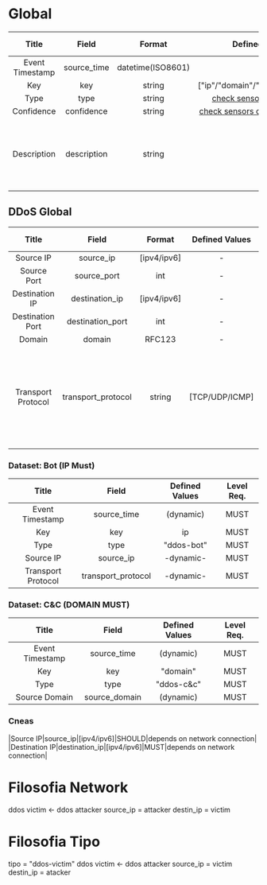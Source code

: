 # Global

|Title|Field|Format|Defined Values|Level Req.|Example|Description|
|:---:|:---:|:---:|:---:|:---:|:---:|:-----------:|
|Event Timestamp|source_time|datetime(ISO8601)|-|MUST|2014-07-15T00:16:29+00:00||
|Key|key|string|["ip"/"domain"/"url"/"email"/"uri"]|MUST|domain|....|
|Type|type|string|[check sensors type values](http://nowhere.com)|MUST|malicious-website|....|
|Confidence|confidence|string|[check sensors confidence values](http://nowhere.com)|MUST|TBD|....|
|Description|description|string|-|MUST|-|Free text characterising the report and should be used for humana readable|

## DDoS Global
|Title|Field|Format|Defined Values|Level Req.|Example|Description|
|:---:|:---:|:---:|:---:|:---:|:---:|:-----------:|
|Source IP|source_ip|[ipv4/ipv6]|-|SHOULD|193.136.2.192|-|
|Source Port|source_port|int|-|SHOULD|4234|-|
|Destination IP|destination_ip|[ipv4/ipv6]|-|SHOULD|193.136.100.192|-|
|Destination Port|destination_port|int|-|SHOULD|53|-|
|Domain|domain|RFC123|-|SHOULD|www.botfree.eu|-|
|Transport Protocol|transport_protocol|string|[TCP/UDP/ICMP]|MUST|udp|This field is used to give ifnroamtion about the attack for example attack by UDP Flooding...|

### Dataset: Bot (IP Must)

|Title|Field|Defined Values|Level Req.|
|:---:|:---:|:---:|:---:|
|Event Timestamp|source_time|(dynamic)|MUST|
|Key|key|ip|MUST|
|Type|type|"ddos-bot"|MUST|
|Source IP|source_ip|-dynamic-|MUST|
|Transport Protocol|transport_protocol|-dynamic-|MUST|


### Dataset: C&C (DOMAIN MUST)
|Title|Field|Defined Values|Level Req.|
|:---:|:---:|:---:|:---:|
|Event Timestamp|source_time|(dynamic)|MUST|
|Key|key|"domain"|MUST|
|Type|type|"ddos-c&c"|MUST|
|Source Domain|source_domain|(dynamic)|MUST|


### Cneas
|Source IP|source_ip|[ipv4/ipv6]|SHOULD|depends on network connection|
|Destination IP|destination_ip|[ipv4/ipv6]|MUST|depends on network connection|

Filosofia Network
===========
ddos victim <- ddos attacker
source_ip = attacker
destin_ip = victim  


Filosofia Tipo
===========
tipo = "ddos-victim"
ddos victim <- ddos attacker
source_ip = victim
destin_ip = atacker  
